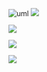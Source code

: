 ![uml](http://www.plantuml.com/plantuml/proxy?cache=no&src=https://raw.githubusercontent.com/dmitriy-uvin/operating_project_system/Skvortsov/src/uml/dao.puml)
![](http://www.plantuml.com/plantuml/png/XP4rGiH068NxEKManQ75fQA42erLwrPZDMu7u0BhyUGARquKLsp7zVlbRNMwGhlRgrK9OO8YIDr6cpbIXDgX8iZHKJoGNaUHX8x2SFY2Iw_Hnn0c_O0DcpuoCE30GZ_OZk7G1uuHEipnxiLAuTyR78pHfxVGc03WG8t60MneCD0_hOT_cOZkO0A3tjAx5BIyml07KIaHOrhcKFyNSCvO-Otn2IkAGfjDGZybhVv6Ue4MnWSJsdyngdz4k9Op2KaLOERRynjH7acSX8NUmaQSs738z_63rTA3U5zDzl6BjTANBQKk1zhx)

![](http://www.plantuml.com/plantuml/png/hLKrsXjH3Ept5Fg-bE4qOUO-LFxCP3lCpCoC5tXUCrz1kb56CZEp1JCZUBi7GkV7W-SlB2zvXCVIzCnvcfiUdveEUcgmnvwPrPNpDBcwj1hSksNB5WhDNvtUktN7lZqJ-quUsRLdyyG-EdruHo_X_8CT9zXdLqpZFt8N__9ocsESuvoy8hWTHzd98_dO4-G_UOJeEqXFSfgJ9U2l1fgKEt9Nxh6lU1i8KMO1MPPTJ-Y_E6RYea39SfxzJWoaiFAUk02FKnl1-H7M33wZFLB-1bq2a1bv3gbExewkLs-jHnbvAOy0yD4QOlATF9IFyicOkYBHqNCxDcqbPJOKgFArHNZRtnn-f4j2qt8N__EzOMuZBHYviM9flb5OhKeIXrq-wgZbdholGFPK-KzDi_dfdgHGkJoqFZgvZTcagfLFhqpLdO3hhIPzlK9gnwTPoowoNOzgXpbZMs4b5RJXfBoGq76Wk-j1h_EVskMztfBo9uU1bkUmphWdojsT5Cjz2ytAFHrsnWGQeFMn6Q9pl-gbVge2gLIRF4IsLL1bMLazFqt1-TcvyxHkPcOSZ-e6w3dv3jGuyfDQQPtBzhPYmQ0DguS-T-fnLMA77ezcDUeFH9JpHMk4dLuiTB_b4q6OWpb9fTYaFEXrGjKQOOTVYr9rDYVvg8nwBQjgAcWdUbZaaKnkM_l9XSwlhktsl0Dmu4xs7m00)

![](http://www.plantuml.com/plantuml/png/jLH3jYL149tNAdBU7hNj1VIylstRjkqD59-nXOWT_PlvRDSe5LSHfxuC3DRr3mvrTMe2NsTJyw1eRQfhREhNv87wFZJtT0-AXfxEdlwFBr--50DjuqqVNxtvzA7-qzyVxpwygFya_dr_MynpkYATt6II7YcZ6t9ubXoooCyxP0jSwcIJpYk2mhW9uSx7yxnG5Fe3hw1qZeBa8HzveXpd50AIX-Sa3hW1_bJWbJe1Ve3qOj3ZMcrUG4s8p7mCGiBoOSI5Biy4V8KYJt2ueBRbcBp5QpSm_Bm9-JhFvnCHmWQ75E05Y87fi7m1HbzIr77QelYlLS2mhsBs2X0kauEDphDyJ5ubHo4rTJUcpD9aDesJSL8rY9bQtWarDRRi6Fbbg4gwSZ8l92zIB7QCtgVYJz9TyXXCPcM_9aD1603VBeBzVMsagu5HrtYho_RBDl29W30TnnuXosHJU2d3PjRWCumMCopP0rNjw-bzhsbVq7NyJHu1)

![](http://www.plantuml.com/plantuml/png/hPM3ZcHX48LZz5DKil7gzWHhEyOg7jkpjcsRBz36vIjKlT6S-g_7RlxupYcb3yvSw9g-S75ij43u6-thlq23VLszVTC5B8H_U_idnYzGpyJenFG-ox9ePkXQtxxYplrxk_UVEhfxx_Rk_NJcID5QoNd-oILkSeLBuJt-mtMkOQqgztMLFVRaDU58IPVbiNnQ4VQ_FCRfkxZUOfjR4VmR-tA7Mt9NxYbUULj8xeOh47Qvj2BwRww30wEWkEo3j8G2ALO-40VOAUaQOVCJLXsyrbOegNbf0kd82rWjoRqb1B6G9565q-JTNv7MEqqQb5uXYPvy2ZEa-98yaa_osKWlIpfslcXjAvAw1StdAlkXbGhNqi9wN2SmKIdrkZ9eXxccK1Ef3GbFuHNyQ-1rupfKoVJBYcB_fLPCIRLrseXT7YaGiTz1kTffx7tZlRd9kB5GBMuaecQivdlPJMO4QffZThWKrolGb9FgefpBpiIUFFW6_ytsz8q5PNzn6MIVorhf5SlkMQdpMbpkAfxeMisgV2R8wS2tz823AB1uJvF6RXgOAHme3rEnyOaBVJGzD31uWJRrztVXBwscZi4F1DA0YnQS-hcji0sJ9QsQmfOAGnwOGhfo7n4aTk2m5GwndnkfrEHoRP3LVAT6WT31Ua5XosMQTiCYxrXZv32mH3Ujk7Uv2TWd7UvSvUVLT-R2nEIUGk4WJEAdPnO0)
